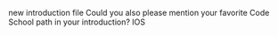 new introduction file
Could you also please mention your favorite Code School path in your introduction?
IOS